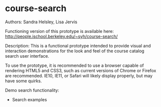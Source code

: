 course-search
=============
Authors: Sandra Helsley, Lisa Jervis

Functioning version of this prototype is available here:
http://people.ischool.berkeley.edu/~syh/course-search/

Description: This is a functional prototype intended to provide visual and interaction demonstrations for the look and feel of the course catalog search user interface.

To use the prototype, it is recommended to use a browser capable of rendering HTML5 and CSS3, such as current versions of Chrome or Firefox are recommended. IE10, IE11, or Safari will likely display properly, but may have some quirks.

Demo search functionality:
 - Search examples